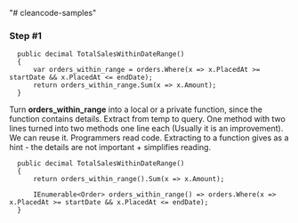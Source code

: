 "# cleancode-samples" 

### Step #1

```
  public decimal TotalSalesWithinDateRange()
  {
      var orders_within_range = orders.Where(x => x.PlacedAt >= startDate && x.PlacedAt <= endDate);
      return orders_within_range.Sum(x => x.Amount);
  }
```

Turn **orders_within_range** into a local or a private function, since the function contains details. Extract from temp to query.
One method with two lines turned into two methods one line each (Usually it is an improvement). We can reuse it.
Programmers read code. Extracting to a function gives as a hint - the details are not important + simplifies reading.

```
  public decimal TotalSalesWithinDateRange()
  {
      return orders_within_range().Sum(x => x.Amount);

      IEnumerable<Order> orders_within_range() => orders.Where(x => x.PlacedAt >= startDate && x.PlacedAt <= endDate);
  }
```